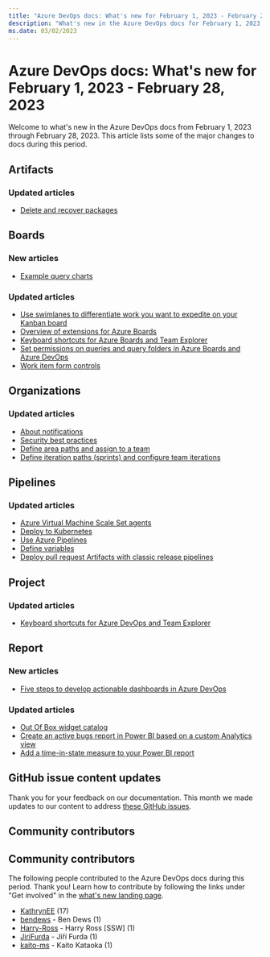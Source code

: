 ```yaml
---
title: "Azure DevOps docs: What's new for February 1, 2023 - February 28, 2023"
description: "What's new in the Azure DevOps docs for February 1, 2023 - February 28, 2023."
ms.date: 03/02/2023
---
```


# Azure DevOps docs: What's new for February 1, 2023 - February 28, 2023

Welcome to what's new in the Azure DevOps docs from February 1, 2023 through February 28, 2023. This article lists some of the major changes to docs during this period.

## Artifacts

### Updated articles

- [Delete and recover packages](/azure/devops/artifacts/how-to/delete-and-recover-packages)

## Boards

### New articles

- [Example query charts](/azure/devops/boards/queries/example-query-charts)

### Updated articles

- [Use swimlanes to differentiate work you want to expedite on your Kanban board](/azure/devops/boards/boards/expedite-work)
- [Overview of extensions for Azure Boards](/azure/devops/boards/extensions/index)
- [Keyboard shortcuts for Azure Boards and Team Explorer](/azure/devops/boards/get-started/keyboard-shortcuts)
- [Set permissions on queries and query folders in Azure Boards and Azure DevOps](/azure/devops/boards/queries/set-query-permissions)
- [Work item form controls](/azure/devops/boards/work-items/work-item-form-controls)

## Organizations

### Updated articles

- [About notifications](/azure/devops/organizations/notifications/about-notifications)
- [Security best practices](/azure/devops/organizations/security/security-best-practices)
- [Define area paths and assign to a team](/azure/devops/organizations/settings/set-area-paths)
- [Define iteration paths (sprints) and configure team iterations](/azure/devops/organizations/settings/set-iteration-paths-sprints)

## Pipelines

### Updated articles

- [Azure Virtual Machine Scale Set agents](/azure/devops/pipelines/agents/scale-set-agents)
- [Deploy to Kubernetes](/azure/devops/pipelines/ecosystems/kubernetes/deploy)
- [Use Azure Pipelines](/azure/devops/pipelines/get-started/pipelines-get-started)
- [Define variables](/azure/devops/pipelines/process/variables)
- [Deploy pull request Artifacts with classic release pipelines](/azure/devops/pipelines/release/deploy-pull-request-builds)

## Project

### Updated articles

- [Keyboard shortcuts for Azure DevOps and Team Explorer](/azure/devops/project/navigation/keyboard-shortcuts)

## Report

### New articles

- [Five steps to develop actionable dashboards in Azure DevOps](/azure/devops/report/dashboards/dashboard-focus)

### Updated articles

- [Out Of Box widget catalog](/azure/devops/report/dashboards/widget-catalog)
- [Create an active bugs report in Power BI based on a custom Analytics view](/azure/devops/report/powerbi/active-bugs-sample-report)
- [Add a time-in-state measure to your Power BI report](/azure/devops/report/powerbi/create-timeinstate-report)

## GitHub issue content updates

Thank you for your feedback on our documentation. This month we made updates to our content to address [these GitHub issues](https://github.com/MicrosoftDocs/azure-devops-docs/issues?q=linked%3Apr+is%3Aissue+is%3Aclosed+closed%3A2023-02-01..2023-02-28).
## Community contributors

## Community contributors

The following people contributed to the Azure DevOps docs during this period. Thank you! Learn how to contribute by following the links under "Get involved" in the [what's new landing page](index.yml).

- [KathrynEE](https://github.com/KathrynEE) (17)
- [bendews](https://github.com/bendews) - Ben Dews (1)
- [Harry-Ross](https://github.com/Harry-Ross) - Harry Ross [SSW] (1)
- [JiriFurda](https://github.com/JiriFurda) - Jiří Furda (1)
- [kaito-ms](https://github.com/kaito-ms) - Kaito Kataoka (1)
